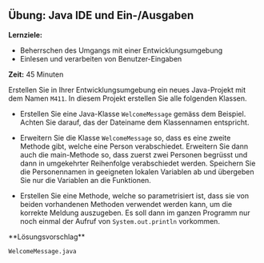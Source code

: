 ## Übung: Java IDE und Ein-/Ausgaben
**Lernziele:**

* Beherrschen des Umgangs mit einer Entwicklungsumgebung
* Einlesen und verarbeiten von Benutzer-Eingaben

**Zeit:** 45 Minuten

Erstellen Sie in Ihrer Entwicklungsumgebung ein neues Java-Projekt mit dem Namen `M411`. In diesem Projekt erstellen Sie alle folgenden Klassen.

* Erstellen Sie eine Java-Klasse `WelcomeMessage` gemäss dem Beispiel. Achten Sie darauf, das der Dateiname dem Klassennamen entspricht.

* Erweitern Sie die Klasse `WelcomeMessage` so, dass es eine zweite Methode gibt, welche eine Person verabschiedet. Erweitern Sie dann auch die main-Methode so, dass zuerst zwei Personen begrüsst und dann in umgekehrter Reihenfolge verabschiedet werden. Speichern Sie die Personennamen in geeigneten lokalen Variablen ab und übergeben Sie nur die Variablen an die Funktionen. 

* Erstellen Sie eine Methode, welche so parametrisiert ist, dass sie von beiden vor­handenen Methoden verwendet werden kann, um die korrekte Meldung auszugeben. Es soll dann im ganzen Programm nur noch einmal der Aufruf von `System.out.println` vorkommen.

<lsg>
**Lösungsvorschlag**

`WelcomeMessage.java`

</lsg>
